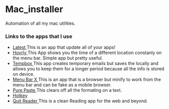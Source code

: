 # Mac_installer
Automation of all my mac utilities.

### Links to the apps that I use

* <a href="https://max.codes/latest/" > Latest </a> This is an app that update all of your apps!
* <a href="https://hovrly.com/?ref=producthunt" > Hovrly </a> This App shows you the time of a different location constanly on the menu bar. Simple app but pretty useful.
* <a href="https://tempbox.waseem.works/" > Tempbox </a> This app creates temporary emails but saves the locally and allows you to keep them for a longer period because all the info is stored on device.
* <a href="https://menubarx.app/" > Menu Bar X </a> This is an app that is a browser but minify to work from the menu bar and can be fake as a mobile browser.
* <a href="https://apps.apple.com/app/id1611378436"> Pure Paste </a> This clears off all the formating on a text.
* <a href="https://apps.apple.com/us/app/hotkey-app/id975890633?mt=12" > Hotkey </a>
* <a href="https://quietreader.app/" > Quit Reader </a> This is a clean Reading app for the web and beyond.
